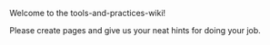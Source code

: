 Welcome to the tools-and-practices-wiki!

Please create pages and give us your neat hints for doing your job.
